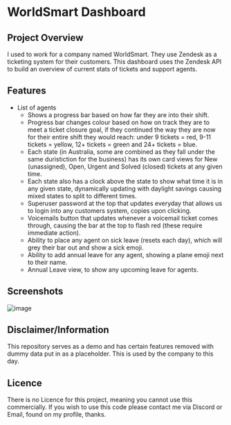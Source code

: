 # WorldSmart Dashboard
## Project Overview
I used to work for a company named WorldSmart. They use Zendesk as a ticketing system for their customers. This dashboard uses the Zendesk API to build an overview of current stats of tickets and support agents.
## Features
- List of agents
    - Shows a progress bar based on how far they are into their shift.
    - Progress bar changes colour based on how on track they are to meet a ticket closure goal, if they continued the way they are now for their entire shift they would reach: under 9 tickets = red, 9-11 tickets = yellow, 12+ tickets = green and 24+ tickets = blue.
    - Each state (in Australia, some are combined as they fall under the same duristiction for the business) has its own card views for New (unassigned), Open, Urgent and Solved (closed) tickets at any given time.
    - Each state also has a clock above the state to show what time it is in any given state, dynamically updating with daylight savings causing mixed states to split to different times.
    - Superuser password at the top that updates everyday that allows us to login into any customers system, copies upon clicking.
    - Voicemails button that updates whenever a voicemail ticket comes through, causing the bar at the top to flash red (these require immediate action).
    - Ability to place any agent on sick leave (resets each day), which will grey their bar out and show a sick emoji.
    - Ability to add annual leave for any agent, showing a plane emoji next to their name.
    - Annual Leave view, to show any upcoming leave for agents.
## Screenshots
![image](https://github.com/user-attachments/assets/ee3be907-a0f7-446a-bb7e-cafb1c9633ad)
## Disclaimer/Information
This repository serves as a demo and has certain features removed with dummy data put in as a placeholder.
This is used by the company to this day.
## Licence
There is no Licence for this project, meaning you cannot use this commercially.
If you wish to use this code please contact me via Discord or Email, found on my profile, thanks.
